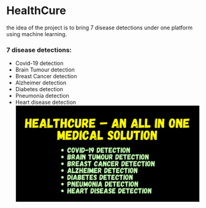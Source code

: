 # HealthCure
 the idea of the project is to bring 7 disease detections under one platform using machine learning.  
 
### 7 disease detections:
- Covid-19 detection
- Brain Tumour detection
- Breast Cancer detection
- Alzheimer detection
- Diabetes detection
- Pneumonia detection
- Heart disease detection
![image.jpg](image.jpg)
